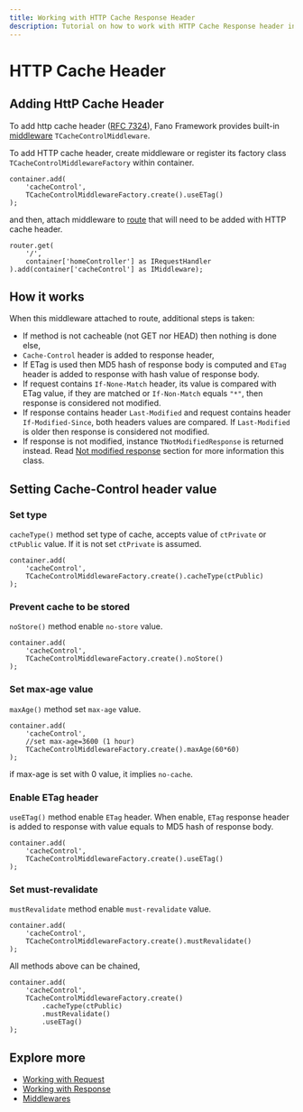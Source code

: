 ```yaml
---
title: Working with HTTP Cache Response Header
description: Tutorial on how to work with HTTP Cache Response header in Fano Framework
---
```


<h1 class="major">HTTP Cache Header</h1>

## Adding HttP Cache Header

To add http cache header ([RFC 7324](https://tools.ietf.org/html/rfc7234)), Fano Framework provides built-in [middleware](/middlewares)
`TCacheControlMiddleware`.

To add HTTP cache header, create middleware or register its factory class `TCacheControlMiddlewareFactory` within container.

```
container.add(
    'cacheControl',
    TCacheControlMiddlewareFactory.create().useETag()
);
```
and then, attach middleware to [route](/working-with-router) that will need to be added with HTTP cache header.

```
router.get(
    '/',
    container['homeController'] as IRequestHandler
).add(container['cacheControl'] as IMiddleware);
```
## How it works
When this middleware attached to route, additional steps is taken:

- If method is not cacheable (not GET nor HEAD) then nothing is done else,
- `Cache-Control` header is added to response header,
- If ETag is used then MD5 hash of response body is computed and `ETag` header is added to response with hash value of response body.
- If request contains `If-None-Match` header, its value is compared with ETag value, if they are matched or `If-Non-Match` equals `"*"`, then response is considered not modified.
- If response contains header `Last-Modified` and request contains header `If-Modified-Since`, both headers values are compared. If `Last-Modified` is older then response is considered not modified.
- If response is not modified, instance `TNotModifiedResponse` is returned instead. Read [Not modified response](/working-with-response#not-modified-response) section for more information this class.

## Setting Cache-Control header value

### Set type
`cacheType()` method set type of cache, accepts value of `ctPrivate` or `ctPublic` value. If it is not set `ctPrivate` is assumed.
```
container.add(
    'cacheControl',
    TCacheControlMiddlewareFactory.create().cacheType(ctPublic)
);
```

### Prevent cache to be stored
`noStore()` method enable `no-store` value.
```
container.add(
    'cacheControl',
    TCacheControlMiddlewareFactory.create().noStore()
);
```
### Set max-age value
`maxAge()` method set `max-age` value.
```
container.add(
    'cacheControl',
    //set max-age=3600 (1 hour)
    TCacheControlMiddlewareFactory.create().maxAge(60*60)
);
```
if max-age is set with 0 value, it implies `no-cache`.

### Enable ETag header
`useETag()` method enable `ETag` header. When enable, `ETag` response header is added to response with value equals to MD5 hash of response body.

```
container.add(
    'cacheControl',
    TCacheControlMiddlewareFactory.create().useETag()
);
```
### Set must-revalidate
`mustRevalidate` method enable `must-revalidate` value.

```
container.add(
    'cacheControl',
    TCacheControlMiddlewareFactory.create().mustRevalidate()
);
```

All methods above can be chained,
```
container.add(
    'cacheControl',
    TCacheControlMiddlewareFactory.create()
        .cacheType(ctPublic)
        .mustRevalidate()
        .useETag()
);
```

## Explore more

- [Working with Request](/working-with-request)
- [Working with Response](/working-with-response)
- [Middlewares](/middlewares)
